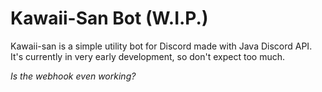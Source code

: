 # Kawaii-San Bot (W.I.P.)

Kawaii-san is a simple utility bot for Discord made with Java Discord API.
It's currently in very early development, so don't expect too much.

*Is the webhook even working?*